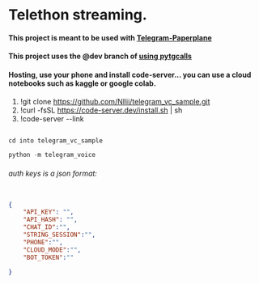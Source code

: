 # Telethon streaming.

#### This project is meant to be used with [Telegram-Paperplane](https://github.com/RaphielGang/Telegram-Paperplane)


#### This project uses the @dev branch of [using pytgcalls](https://pytgcalls.github.io)

#### Hosting, use your phone and install  code-server... you can use a cloud notebooks such as kaggle or google colab.


1. !git clone https://github.com/Nllii/telegram_vc_sample.git
2. !curl -fsSL https://code-server.dev/install.sh | sh
3. !code-server --link

```python

cd into telegram_vc_sample 

python -m telegram_voice

```


######  auth keys is a json format: 

```json

{
    "API_KEY": "",
    "API_HASH": "",
    "CHAT_ID":"",
    "STRING_SESSION":"",
    "PHONE":"",
    "CLOUD_MODE":"",
    "BOT_TOKEN":""

}




```
<!-- TODO

- Create a branch to work on youtube inline bot

- Add firebase storage script

- Add kaggle and google colab script to the dev_install script for cloud_mode

 -->
